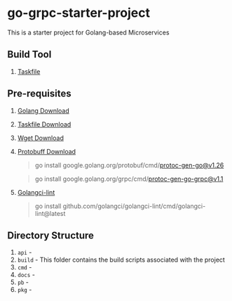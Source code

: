 # go-grpc-starter-project
This is a starter project for Golang-based Microservices

## Build Tool
1. [Taskfile](https://taskfile.dev/)

## Pre-requisites
1. [Golang Download](https://golang.org/dl/)
2. [Taskfile Download](https://github.com/go-task/task/releases)
3. [Wget Download](http://gnuwin32.sourceforge.net/packages/wget.htm)
4. [Protobuff Download](https://grpc.io/docs/languages/go/quickstart/)
    > go install google.golang.org/protobuf/cmd/protoc-gen-go@v1.26
    
    > go install google.golang.org/grpc/cmd/protoc-gen-go-grpc@v1.1
5. [Golangci-lint](https://golangci-lint.run/usage/install/#linux-and-windows)
    > go install github.com/golangci/golangci-lint/cmd/golangci-lint@latest

## Directory Structure
1. `api` - 
2. `build` - This folder contains the build scripts associated with the project
3. `cmd` - 
4. `docs` -
5. `pb` - 
6. `pkg` - 
